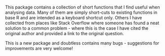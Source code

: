 This package contains a collection of short functions that I find useful when analysing data. Many of them are simply short-cuts to existing functions in base R and are intended as a keyboard shortcut only. Others I have collected from places like Stack Overflow where someone has found a neat solution to a common problem - where this is the case I have cited the original author and provided a link to the original question.

This is a new package and doubtless contains many bugs - suggestions for improvements are very welcome!
